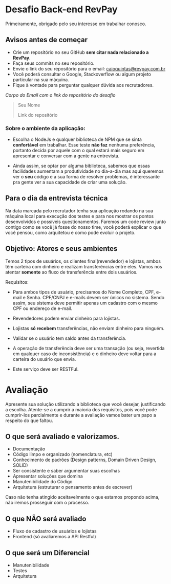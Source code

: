 # Desafio Back-end RevPay

Primeiramente, obrigado pelo seu interesse em trabalhar conosco.

## Avisos antes de começar

- Crie um repositório no seu GitHub **sem citar nada relacionado a RevPay**.
- Faça seus commits no seu repositório.
- Envie o link do seu repositório para o email: caioquintas@revpay.com.br
- Você poderá consultar o Google, Stackoverflow ou algum projeto particular na sua máquina.
- Fique à vontade para perguntar qualquer dúvida aos recrutadores.

*Corpo do Email com o link do repositório do desafio*

>Seu Nome
>
>Link do repositório

### Sobre o ambiente da aplicação:

- Escolha o NodeJs e qualquer biblioteca de NPM que se sinta **confortável** em trabalhar. Esse teste **não faz** nenhuma preferência, portanto decida por aquele com o qual estará mais seguro em apresentar e conversar com a gente na entrevista.

- Ainda assim, se optar por alguma biblioteca, sabemos que essas facilidades aumentam a produtividade no dia-a-dia mas aqui queremos ver o **seu** código e a sua forma de resolver problemas, é interessante pra gente ver a sua capacidade de criar uma solução.

## Para o dia da entrevista técnica
Na data marcada pelo recrutador tenha sua aplicação rodando na sua máquina local para execução dos testes e para nos mostrar os pontos desenvolvidos e possíveis questionamentos.
Faremos um code review junto contigo como se você já fosse do nosso time, você poderá explicar o que você pensou, como arquitetou e como pode evoluir o projeto.

## Objetivo: Atores e seus ambientes

Temos 2 tipos de usuários, os clientes final(revendedor) e lojistas, ambos têm carteira com dinheiro e realizam transferências entre eles. Vamos nos atentar **somente** ao fluxo de transferência entre dois usuários.

Requisitos:

- Para ambos tipos de usuário, precisamos do Nome Completo, CPF, e-mail e Senha. CPF/CNPJ e e-mails devem ser únicos no sistema. Sendo assim, seu sistema deve permitir apenas um cadastro com o mesmo CPF ou endereço de e-mail.

- Revendedores podem enviar dinheiro para lojistas.

- Lojistas **só recebem** transferências, não enviam dinheiro para ninguém.

- Validar se o usuário tem saldo antes da transferência.

- A operação de transferência deve ser uma transação (ou seja, revertida em qualquer caso de inconsistência) e o dinheiro deve voltar para a carteira do usuário que envia.

- Este serviço deve ser RESTFul.

# Avaliação

Apresente sua solução utilizando a biblioteca que você desejar, justificando a escolha.
Atente-se a cumprir a maioria dos requisitos, pois você pode cumprir-los parcialmente e durante a avaliação vamos bater um papo a respeito do que faltou.

## O que será avaliado e valorizamos.
- Documentação
- Código limpo e organizado (nomenclatura, etc)
- Conhecimento de padrões (Design patterns, Domain Driven Design, SOLID)
- Ser consistente e saber argumentar suas escolhas
- Apresentar soluções que domina
- Manutenibilidade do Código
- Arquitetura (estruturar o pensamento antes de escrever)

Caso não tenha atingido aceitavelmente o que estamos propondo acima, não iremos prosseguir com o processo.

## O que NÃO será avaliado
- Fluxo de cadastro de usuários e lojistas
- Frontend (só avaliaremos a API Restful)

## O que será um Diferencial
- Manutenibilidade
- Testes
- Arquitetura

